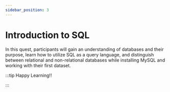 ```yaml
---
sidebar_position: 3
---
```


# Introduction to SQL

In this quest, participants will gain an understanding of databases and their purpose, learn how to utilize SQL as a query language, and distinguish between relational and non-relational databases while installing MySQL and working with their first dataset.

:::tip Happy Learning!!

<QuestButton text="Go To Quest" link="https://app.stackup.dev/quest_page/introduction-to-sql" />

:::
